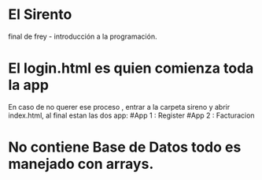 # El Sirento
final de frey - introducción a la programación.

# El login.html es quien comienza toda la app
En caso de no querer ese proceso , entrar a la carpeta sireno y abrir index.html, al final estan las dos app:
#App 1 : Register
#App 2 : Facturacion
# No contiene Base de Datos todo es manejado con arrays.
